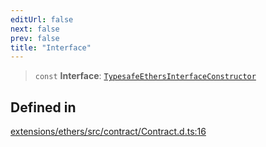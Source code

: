 ```yaml
---
editUrl: false
next: false
prev: false
title: "Interface"
---
```


> `const` **Interface**: [`TypesafeEthersInterfaceConstructor`](/reference/tevm/ethers/type-aliases/typesafeethersinterfaceconstructor/)

## Defined in

[extensions/ethers/src/contract/Contract.d.ts:16](https://github.com/evmts/tevm-monorepo/blob/main/extensions/ethers/src/contract/Contract.d.ts#L16)
